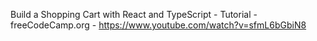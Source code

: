 Build a Shopping Cart with React and TypeScript - Tutorial - freeCodeCamp.org - https://www.youtube.com/watch?v=sfmL6bGbiN8
